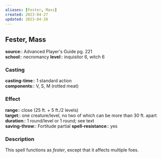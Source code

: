 ```yaml
---
aliases: [Fester, Mass]
created: 2023-04-27
updated: 2023-04-28
---
```


## Fester, Mass

**source**:: Advanced Player's Guide pg. 221  
**school**:: necromancy
**level**:: inquisitor 6, witch 6

### Casting

**casting-time**:: 1 standard action  
**components**:: V, S, M (rotted meat)

### Effect

**range**:: close (25 ft. + 5 ft./2 levels)  
**target**:: one creature/level, no two of which can be more than 30 ft. apart  
**duration**:: 1 round/level or 1 round; see text  
**saving-throw**:: Fortitude partial
**spell-resistance**:: yes

### Description

This spell functions as *fester*, except that it affects multiple foes.
